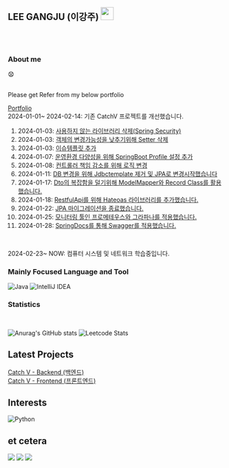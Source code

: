 ## LEE GANGJU (이강주) <img src="https://raw.githubusercontent.com/MartinHeinz/MartinHeinz/master/wave.gif" width="30px">
<br/>

<br/>


### About me

:anguished:

 <br/>
Please get Refer from my below portfolio

[Portfolio]( https://gangfunction.oopy.io)
<br/>
2024-01-01~ 2024-02-14: 기존 CatchV 프로젝트를 개선했습니다.

1. 2024-01-03: [사용하지 않는 라이브러리 삭제(Spring Security)](https://github.com/gangfunction/catchvbackend/issues/10)
2. 2024-01-03: [객체의 변경가능성을 낮추기위해 Setter 삭제](https://github.com/gangfunction/catchvbackend/commit/cc2fd468e42526dd30fbe2e2f4026bb0e50f523d)
3. 2024-01-03: [이슈템플릿 추가](https://github.com/gangfunction/catchvbackend/commit/ff33ba34f65bd3fdd63fc329df1af55edc95d918)
4. 2024-01-07: [운영환경 다양성을 위해 SpringBoot Profile 설정 추가](https://github.com/gangfunction/catchvbackend/commit/fdf377822488e50c1b6f8f3498ffed2fa7299a52)
5. 2024-01-08: [컨트롤러 책임 감소를 위해 로직 변경](https://github.com/gangfunction/catchvbackend/commit/da20b5b69c969eddbbbce3c042044ca71d7553a3#diff-4841635d686b5e67eaaee1eb0f0ad20b5f2ce08b8c06533e88b50003404bad86)
6. 2024-01-11: [DB 변경을 위해 Jdbctemplate 제거 및 JPA로 변경시작했습니다](https://github.com/gangfunction/catchvbackend/commit/1cbead9c571d1bf55548bb66b9d075fa8c310983)
7. 2024-01-17: [Dto의 복잡함을 덜기위해 ModelMapper와 Record Class를 활용했습니다.](https://github.com/gangfunction/catchvbackend/commit/3e24cfc6f729fe435f02a3d78d04877b580cfc95)
8. 2024-01-18: [RestfulApi를 위해 Hateoas 라이브러리를 추가했습니다.](https://github.com/gangfunction/catchvbackend/commit/fe9d8afb2b944838d3dbef3cd0c314c727022b44)
9. 2024-01-22: [JPA 마이그레이션을 종료했습니다.](https://github.com/gangfunction/catchvbackend/commit/ac1ce8ae545b33c0599cd2968e3149d8b72a4521)
10. 2024-01-25: [모니터링 툴인 프로메테우스와 그라파나를 적용했습니다.](https://github.com/gangfunction/catchvbackend/commit/a4db8b0f6611b04311b3ab5460fce816b6f20c9b)
11. 2024-01-28: [SpringDocs를 통해 Swagger를 적용했습니다.](https://github.com/gangfunction/catchvbackend/commit/4aa0329b0d80c925747789f53aa1bc967e3c9d6b)
<br/>

2024-02-23~ NOW: 컴퓨터 시스템 및 네트워크 학습중입니다.

### Mainly Focused Language and Tool
![Java](https://img.shields.io/badge/java-%23ED8B00.svg?style=for-the-badge&logo=java&logoColor=white)
![IntelliJ IDEA](https://img.shields.io/badge/IntelliJIDEA-000000.svg?style=for-the-badge&logo=intellij-idea&logoColor=white)

### Statistics
<br/>

![Anurag's GitHub stats](https://github-readme-stats.vercel.app/api?username=gangfunction&show_icons=true&theme=tokyonight)
![Leetcode Stats](https://leetcard.jacoblin.cool/gangfunction?ext=heatmap)
<br/>

## Latest Projects
<a href="https://github.com/gangfunction/catchvbackend">Catch V - Backend  (백엔드) </a>
<br/>
<a href="https://github.com/gangfunction/catchvfrontnext">Catch V - Frontend (프론트엔드) </a>


## Interests
![Python](https://img.shields.io/badge/python-3670A0?style=for-the-badge&logo=python&logoColor=ffdd54)

## et cetera
<p>
<a href="www.gmail.com"><img src="https://img.shields.io/badge/Gmail-D14836?style=for-the-badge&logo=gmail&logoColor=white"/></a>
<img src="https://img.shields.io/badge/LinkedIn-0077B5?style=for-the-badge&logo=linkedin&logoColor=white"/>
<a href="https://hits.seeyoufarm.com"><img src="https://hits.seeyoufarm.com/api/count/incr/badge.svg?url=https%3A%2F%2Fgithub.com%2Fgangfunction&count_bg=%2379C83D&title_bg=%23555555&icon=github.svg&icon_color=%23E7E7E7&title=Visitors&edge_flat=false"/></a>
</p>

